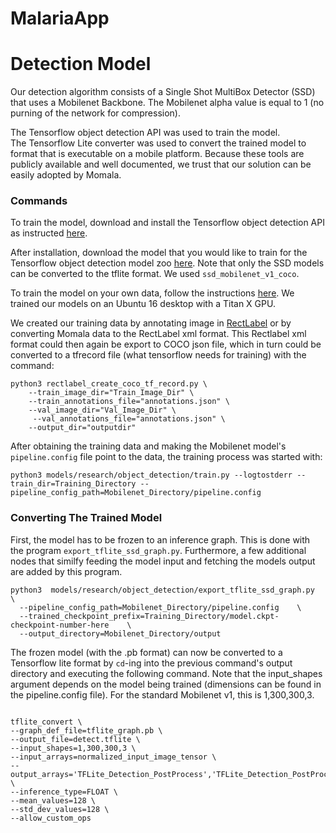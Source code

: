 # MalariaApp

# Detection Model
Our detection algorithm consists of a Single Shot MultiBox Detector (SSD) that uses a Mobilenet Backbone. The Mobilenet alpha value is equal to 1 (no purning of the network for compression).    

The Tensorflow object detection API was used to train the model.  
The Tensorflow Lite converter was used to convert the trained model to format that is executable on a mobile platform.
Because these tools are publicly available and well documented, we trust that our solution can be easily adopted by Momala. 

### Commands
To train the model, download and install the Tensorflow object detection API as instructed [here](https://github.com/tensorflow/models/tree/master/research/object_detection). 

After installation, download the model that you would like to train for the Tensorflow object detection model zoo [here](https://github.com/tensorflow/models/blob/master/research/object_detection/g3doc/detection_model_zoo.md). Note that only the SSD models can be converted to the tflite format. We used `ssd_mobilenet_v1_coco`. 

To train the model on your own data, follow the instructions [here](https://github.com/EdjeElectronics/TensorFlow-Object-Detection-API-Tutorial-Train-Multiple-Objects-Windows-10). We trained our models on an Ubuntu 16 desktop with a Titan X GPU.

We created our training data by annotating image in [RectLabel](https://rectlabel.com/) or by converting Momala data to the RectLabel xml format. This Rectlabel xml format could then again be export to COCO json file, which in turn could be converted to a tfrecord file (what tensorflow needs for training) with the command:
```
python3 rectlabel_create_coco_tf_record.py \
    --train_image_dir="Train_Image_Dir" \
    --train_annotations_file="annotations.json" \
    --val_image_dir="Val_Image_Dir" \
     --val_annotations_file="annotations.json" \
    --output_dir="outputdir"
```

After obtaining the training data and making the Mobilenet model's `pipeline.config` file point to the data, the training process was started with: 

```
python3 models/research/object_detection/train.py --logtostderr --train_dir=Training_Directory --pipeline_config_path=Mobilenet_Directory/pipeline.config
```

### Converting The Trained Model
First, the model has to be frozen to an inference graph. This is done with the program `export_tflite_ssd_graph.py`.
Furthermore, a few additional nodes that similfy feeding the model input and fetching the models output are added by this program. 

```
python3  models/research/object_detection/export_tflite_ssd_graph.py    \
  --pipeline_config_path=Mobilenet_Directory/pipeline.config    \
  --trained_checkpoint_prefix=Training_Directory/model.ckpt-checkpoint-number-here    \
  --output_directory=Mobilenet_Directory/output
```

The frozen model (with the .pb format) can now be converted to a Tensorflow lite format by `cd`-ing into the previous command's output directory and executing the following command. Note that the input_shapes argument depends on the model being trained (dimensions can be found in the pipeline.config file). For the standard Mobilenet v1, this is 1,300,300,3.

```

tflite_convert \
--graph_def_file=tflite_graph.pb \
--output_file=detect.tflite \
--input_shapes=1,300,300,3 \
--input_arrays=normalized_input_image_tensor \
--output_arrays='TFLite_Detection_PostProcess','TFLite_Detection_PostProcess:1','TFLite_Detection_PostProcess:2','TFLite_Detection_PostProcess:3' \
--inference_type=FLOAT \
--mean_values=128 \
--std_dev_values=128 \
--allow_custom_ops
```



